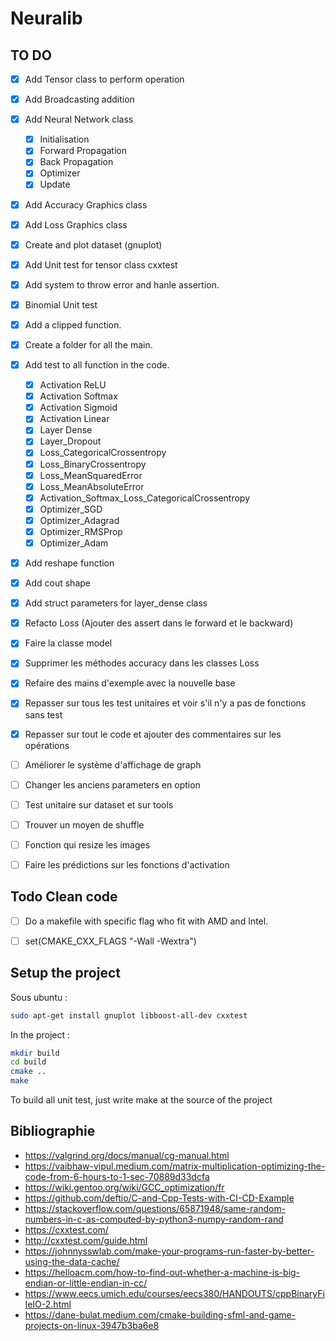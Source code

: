 # Neuralib

## TO DO

- [X] Add Tensor class to perform operation
- [X] Add Broadcasting addition
- [X] Add Neural Network class
    - [X] Initialisation
    - [X] Forward Propagation
    - [X] Back Propagation
    - [X] Optimizer
    - [X] Update
- [X] Add Accuracy Graphics class
- [X] Add Loss Graphics class
- [X] Create and plot dataset (gnuplot) 
- [X] Add Unit test for tensor class cxxtest
- [X] Add system to throw error and hanle assertion.
- [X] Binomial Unit test
- [X] Add a clipped function.
- [X] Create a folder for all the main.

- [X] Add test to all function in the code.
    - [X] Activation ReLU
    - [X] Activation Softmax
    - [X] Activation Sigmoid
    - [X] Activation Linear
    - [X] Layer Dense
    - [X] Layer_Dropout
    - [X] Loss_CategoricalCrossentropy
    - [X] Loss_BinaryCrossentropy
    - [X] Loss_MeanSquaredError
    - [X] Loss_MeanAbsoluteError
    - [X] Activation_Softmax_Loss_CategoricalCrossentropy
    - [X] Optimizer_SGD
    - [X] Optimizer_Adagrad
    - [X] Optimizer_RMSProp
    - [X] Optimizer_Adam
- [X] Add reshape function
- [X] Add cout shape
- [X] Add struct parameters for layer_dense class
- [X] Refacto Loss (Ajouter des assert dans le forward et le backward)

- [X] Faire la classe model
- [X] Supprimer les méthodes accuracy dans les classes Loss
- [X] Refaire des mains d'exemple avec la nouvelle base
- [X] Repasser sur tous les test unitaires et voir s'il n'y a pas de fonctions sans test
- [X] Repasser sur tout le code et ajouter des commentaires sur les opérations
- [ ] Améliorer le système d'affichage de graph
- [ ] Changer les anciens parameters en option
- [ ] Test unitaire sur dataset et sur tools
- [ ] Trouver un moyen de shuffle
- [ ] Fonction qui resize les images
- [ ] Faire les prédictions sur les fonctions d'activation

## Todo Clean code

- [ ] Do a makefile with specific flag who fit with AMD and Intel.
- [ ] set(CMAKE_CXX_FLAGS "-Wall -Wextra")



## Setup the project

Sous ubuntu :
```bash
sudo apt-get install gnuplot libboost-all-dev cxxtest
```

In the project :
```bash
mkdir build
cd build
cmake ..
make
```

To build all unit test, just write make at the source of the project



## Bibliographie

- https://valgrind.org/docs/manual/cg-manual.html
- https://vaibhaw-vipul.medium.com/matrix-multiplication-optimizing-the-code-from-6-hours-to-1-sec-70889d33dcfa
- https://wiki.gentoo.org/wiki/GCC_optimization/fr
- https://github.com/deftio/C-and-Cpp-Tests-with-CI-CD-Example
- https://stackoverflow.com/questions/65871948/same-random-numbers-in-c-as-computed-by-python3-numpy-random-rand
- https://cxxtest.com/
- http://cxxtest.com/guide.html
- https://johnnysswlab.com/make-your-programs-run-faster-by-better-using-the-data-cache/
- https://helloacm.com/how-to-find-out-whether-a-machine-is-big-endian-or-little-endian-in-cc/
- https://www.eecs.umich.edu/courses/eecs380/HANDOUTS/cppBinaryFileIO-2.html
- https://dane-bulat.medium.com/cmake-building-sfml-and-game-projects-on-linux-3947b3ba6e8